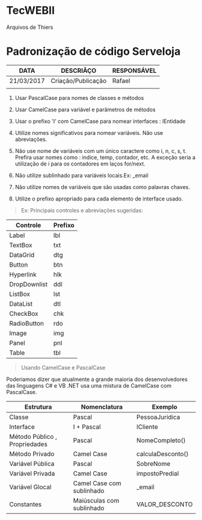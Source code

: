 TecWEBII
========

Arquivos de Thiers


# Padronização de código Serveloja

| DATA       | DESCRIÃÇO          | RESPONSÁVEL | 
|------------|--------------------|-------------|
| 21/03/2017 | Criação/Publicação | Rafael      |
|            |                    |             |

1. Usar PascalCase para nomes de classes e métodos

2. Usar CamelCase para variável e parâmetros de métodos

3. Usar o prefixo 'I' com CamelCase para nomear interfaces : IEntidade

4. Utilize nomes significativos para nomear variáveis. Não use abreviações.

5. Não use nome de variáveis com um único caractere como i, n, c, s, t. Prefira usar nomes como : indice, temp, contador, etc. A exceção seria a utilização de i para os contadores em laços for/next.

6. Não utilize sublinhado para variáveis locais.Ex: _email 

7. Não utilize nomes de variáveis que são usadas como palavras chaves. 

8. Utilize o prefixo apropriado para cada elemento de interface usado. 

> Ex: Principais controles e abreviações sugeridas:

| Controle    	| Prefixo |
|---------------|---------|
| Label         | lbl     |
| TextBox     	| txt     |
| DataGrid    	| dtg     |
| Button 	    | btn     |
| Hyperlink   	| hlk     |
| DropDownlist 	| ddl     |
| ListBox 	    | lst     |
| DataList    	| dtl     |
| CheckBox    	| chk     |
| RadioButton 	| rdo     |
| Image       	| img     |
| Panel       	| pnl     |
| Table       	| tbl     |


> Usando CamelCase e PascalCase

Poderiamos dizer que atualmente a grande maioria dos desenvolvedores das linguagens C# e VB .NET usa uma mistura de CamelCase com PascalCase.

|  Estrutura                    | Nomenclatura              | Exemplo           | 
|-------------------------------|---------------------------|-------------------|
| Classe                        | Pascal                    | PessoaJuridica    | 
| Interface                     | I + Pascal                | ICliente          | 
| Método Público , Propriedades | Pascal                    | NomeCompleto()    | 
| Método Privado                | Camel Case                | calculaDesconto() |     
| Variável Pública              | Pascal                    | SobreNome         | 
| Variável Privada              | Camel Case                | impostoPredial    |  
| Variável Glocal               | Camel Case com sublinhado | _email            | 
| Constantes             	    | Maiúsculas com sublinhado | VALOR_DESCONTO    |  
